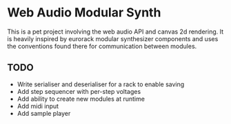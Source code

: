 # Web Audio Modular Synth
This is a pet project involving the web audio API and canvas 2d rendering. It is heavily inspired by eurorack modular synthesizer components and uses the conventions found there for communication between modules.
## TODO
- Write serialiser and deserialiser for a rack to enable saving
- Add step sequencer with per-step voltages
- Add ability to create new modules at runtime
- Add midi input
- Add sample player
